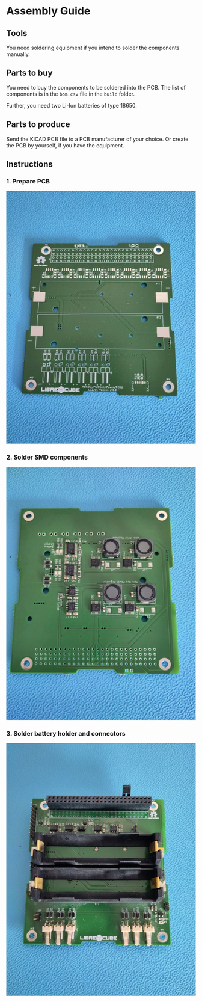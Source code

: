 # Assembly Guide

## Tools

You need soldering equipment if you intend to solder the components manually.

## Parts to buy

You need to buy the components to be soldered into the PCB. The list of
components is in the `bom.csv` file in the `build` folder.

Further, you need two Li-Ion batteries of type 18650.

## Parts to produce

Send the KiCAD PCB file to a PCB manufacturer of your choice. Or create the PCB
by yourself, if you have the equipment.

## Instructions

### 1. Prepare PCB

![](image_01.jpg)

### 2. Solder SMD components

![](image_02.jpg)

### 3. Solder battery holder and connectors

![](image_03.jpg)
